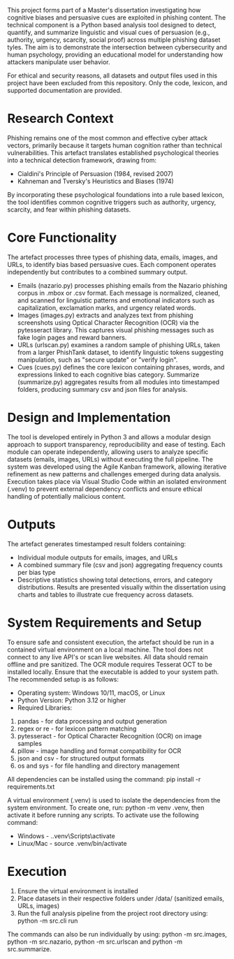 This project forms part of a Master's dissertation investigating how cognitive biases and persuasive cues are exploited in phishing content. The technical component is a Python based analysis tool designed to detect, quantify, and summarize linguistic and visual cues of persuasion (e.g., authority, urgency, scarcity, social proof) across multiple phishing dataset tyles. The aim is to demonstrate the intersection between cybersecurity and human psychology, providing an educational model for understanding how attackers manipulate user behavior. 

For ethical and security reasons, all datasets and output files used in this project have been excluded from this repository. Only the code, lexicon, and supported documentation are provided. 

# Research Context

Phishing remains one of the most common and effective cyber attack vectors, primarily because it targets human cognition rather than technical vulnerabilities. This artefact translates established psychological theories into a technical detection framework, drawing from:

- Cialdini's Principle of Persuasion (1984, revised 2007)
- Kahneman and Tversky's Heuristics and Biases (1974)

By incorporating these psychological foundations into a rule based lexicon, the tool identifies common cognitive triggers such as authority, urgency, scarcity, and fear within phishing datasets.

# Core Functionality

The artefact processes three types of phishing data, emails, images, and URLs, to identify bias based persuasive cues. Each component operates independently but contributes to a combined summary output.

- Emails (nazario.py) processes phishing emails from the Nazario phishing corpus in .mbox or .csv format. Each message is normalized, cleaned, and scanned for linguistic patterns and emotional indicators such as capitalization, exclamation marks, and urgency related words.
- Images (images.py) extracts and analyzes text from phishing screenshots using Optical Character Recognition (OCR) via the pytesseract library. This captures visual phishing messages such as fake login pages and reward banners. 
- URLs (urlscan.py) examines a random sample of phishing URLs, taken from a larger PhishTank dataset, to identify linguistic tokens suggesting manipulation, such as "secure update" or "verify login".
- Cues (cues.py) defines the core lexicon containing phrases, words, and expressions linked to each cognitive bias category. 
Summarize (summarize.py) aggregates results from all modules into timestamped folders, producing summary csv and json files for analysis.

# Design and Implementation

The tool is developed entirely in Python 3 and allows a modular design approach to support transparency, reproducibility and ease of testing. Each module can operate independently, allowing users to analyze specific datasets (emails, images, URLs) without executing the full pipeline. The system was developed using the Agile Kanban framework, allowing iterative refinement as new patterns and challenges emerged during data analysis. Execution takes place via Visual Studio Code within an isolated environment (.venv) to prevent external dependency conflicts and ensure ethical handling of potentially malicious content. 

# Outputs

The artefact generates timestamped result folders containing:

- Individual module outputs for emails, images, and URLs
- A combined summary file (csv and json) aggregating frequency counts per bias type
- Descriptive statistics showing total detections, errors, and category distributions. Results are presented visually within the dissertation using charts and tables to illustrate cue frequency across datasets. 

# System Requirements and Setup

To ensure safe and consistent execution, the artefact should be run in a contained virtual environment on a local machine. The tool does not connect to any live API's or scan live websites. All data should remain offline and pre sanitized. The OCR module requires Tesserat OCT to be installed locally. Ensure that the executable is added to your system path.  The recommended setup is as follows:

- Operating system: Windows 10/11, macOS, or Linux 
- Python Version: Python 3.12 or higher
- Required Libraries:
1. pandas - for data processing and output generation
2. regex or re - for lexicon pattern matching
3. pytesseract - for Optical Character Recognition (OCR) on image samples
4. pillow - image handling and format compatibility for OCR
5. json and csv - for structured output formats
6. os and sys - for file handling and directory management

All dependencies can be installed using the command: pip install -r requirements.txt

A virtual environment (.venv) is used to isolate the dependencies from the system environment. To create one, run: python -m venv .venv, then activate it before running any scripts. To activate use the following command: 
- Windows - .\.venv\Scripts\activate
- Linux/Mac - source .venv/bin/activate

# Execution

1. Ensure the virtual environment is installed
2. Place datasets in their respective folders under /data/ (sanitized emails, URLs, images)
3. Run the full analysis pipeline from the project root directory using: python -m src.cli run

The commands can also be run individually by using: python -m src.images, python -m src.nazario, python -m src.urlscan and python -m src.summarize.

